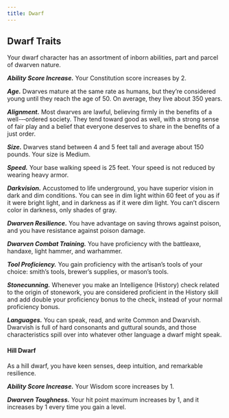 ```yaml
---
title: Dwarf
---
```


## Dwarf Traits

 Your dwarf character has an assortment of inborn abilities, part and parcel of dwarven nature.

***Ability Score Increase.***  Your Constitution score increases by 2.

***Age.***  Dwarves mature at the same rate as humans, but they’re considered young until they reach the age of 50. On average, they live about 350 years.

***Alignment.***  Most dwarves are lawful, believing firmly in the benefits of a well-­‐‑ordered society. They tend toward good as well, with a strong sense of fair play and a belief that everyone deserves to share in the benefits of a just order.

***Size.***  Dwarves stand between 4 and 5 feet tall and average about 150 pounds. Your size is Medium.

***Speed.***  Your base walking speed is 25 feet. Your speed is not reduced by wearing heavy armor.

***Darkvision.***  Accustomed to life underground, you have superior vision in dark and dim conditions. You can see in dim light within 60 feet of you as if it were bright light, and in darkness as if it were dim light. You can’t discern color in darkness, only shades of gray.

***Dwarven Resilience.***  You have advantage on saving throws against poison, and you have resistance against poison damage.

***Dwarven Combat Training.***  You have proficiency with the battleaxe, handaxe, light hammer, and warhammer.

***Tool Proficiency.***  You gain proficiency with the artisan’s tools of your choice: smith’s tools, brewer’s supplies, or mason’s tools.

***Stonecunning.***  Whenever you make an Intelligence (History) check related to the origin of stonework, you are considered proficient in the History skill and add double your proficiency bonus to the check, instead of your normal proficiency bonus.

***Languages.***  You can speak, read, and write Common and Dwarvish. Dwarvish is full of hard consonants and guttural sounds, and those characteristics spill over into whatever other language a dwarf might speak.

#### Hill Dwarf

As a hill dwarf, you have keen senses, deep intuition, and remarkable resilience.

***Ability Score Increase.*** Your Wisdom score increases by 1.

***Dwarven Toughness.*** Your hit point maximum increases by 1, and it increases by 1 every time you gain a level.
